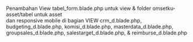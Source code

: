 Penambahan View tabel_form.blade.php untuk view & folder omsetku-asset/tabel untuk asset <br>
dan responsive mobile di bagian VIEW crm_d.blade.php, budgeting_d.blade.php, komisi_d.blade.php, masterdata_d.blade.php, groupsales_d.blade.php, salestarget_d.blade.php, & reimburse_d.blade.php <br>
